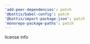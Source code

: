 ```yaml
---
'add-peer-dependencies': patch
'@battis/babel-config': patch
'@battis/import-package-json': patch
'monorepo-package-paths': patch
---
```


license info

